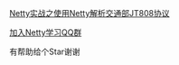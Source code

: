 
<a href="https://juejin.im/post/5cde451f51882525fd1f6e68#heading-10">Netty实战之使用Netty解析交通部JT808协议</a>

<a href="https://jq.qq.com/?_wv=1027&k=5QT1hHF" target="_blank">加入Netty学习QQ群</a>

有帮助给个Star谢谢
